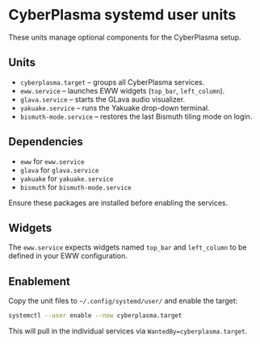 # CyberPlasma systemd user units

These units manage optional components for the CyberPlasma setup.

## Units
- `cyberplasma.target` – groups all CyberPlasma services.
- `eww.service` – launches EWW widgets (`top_bar`, `left_column`).
- `glava.service` – starts the GLava audio visualizer.
- `yakuake.service` – runs the Yakuake drop-down terminal.
- `bismuth-mode.service` – restores the last Bismuth tiling mode on login.

## Dependencies
- `eww` for `eww.service`
- `glava` for `glava.service`
- `yakuake` for `yakuake.service`
- `bismuth` for `bismuth-mode.service`

Ensure these packages are installed before enabling the services.

## Widgets
The `eww.service` expects widgets named `top_bar` and `left_column` to be defined in your EWW configuration.

## Enablement
Copy the unit files to `~/.config/systemd/user/` and enable the target:

```bash
systemctl --user enable --now cyberplasma.target
```

This will pull in the individual services via `WantedBy=cyberplasma.target`.
